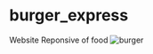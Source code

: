 # burger_express
 Website Reponsive of food
![burger](https://github.com/Angelcmp/burger_express/assets/60658277/70858d85-3ee8-42a9-9480-8166f1fb9e9f)
